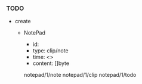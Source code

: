 ### TODO

- create 
    - NotePad
        - id: <auto>
        - type: clip/note
        - time: <>
        - content: []byte
      
      notepad/1/note
      notepad/1/clip
      notepad/1/todo
      

       